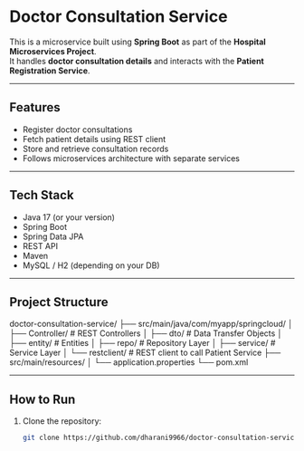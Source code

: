 
# Doctor Consultation Service 

This is a microservice built using **Spring Boot** as part of the **Hospital Microservices Project**.  
It handles **doctor consultation details** and interacts with the **Patient Registration Service**.

---

##  Features
- Register doctor consultations
- Fetch patient details using REST client
- Store and retrieve consultation records
- Follows microservices architecture with separate services

---

##  Tech Stack
- Java 17 (or your version)
- Spring Boot
- Spring Data JPA
- REST API
- Maven
- MySQL / H2 (depending on your DB)

---

##  Project Structure
doctor-consultation-service/
├── src/main/java/com/myapp/springcloud/
│ ├── Controller/ # REST Controllers
│ ├── dto/ # Data Transfer Objects
│ ├── entity/ # Entities
│ ├── repo/ # Repository Layer
│ ├── service/ # Service Layer
│ └── restclient/ # REST client to call Patient Service
├── src/main/resources/
│ └── application.properties
└── pom.xml


---

##  How to Run
1. Clone the repository:
   ```bash
   git clone https://github.com/dharani9966/doctor-consultation-service.git
